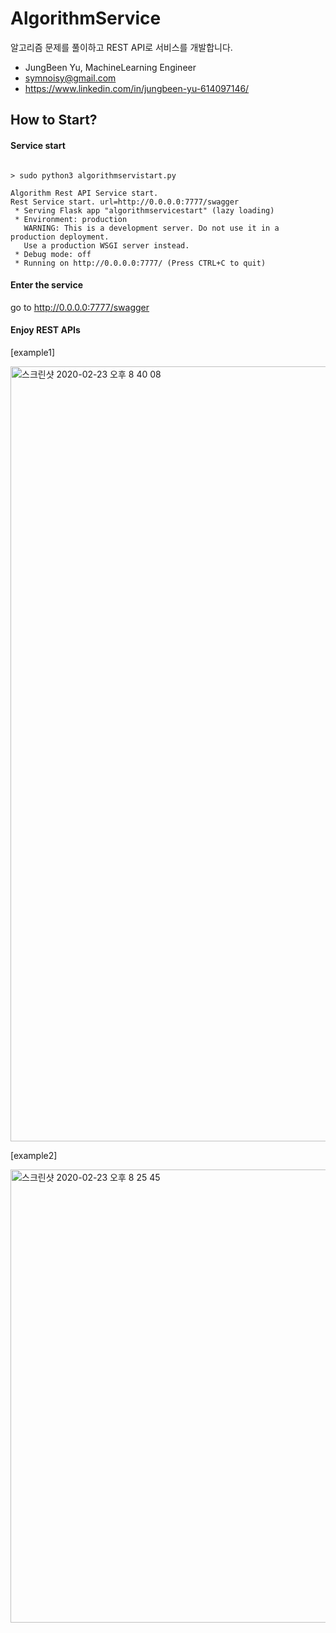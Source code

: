 # AlgorithmService
알고리즘 문제를 풀이하고 REST API로 서비스를 개발합니다.
- JungBeen Yu, MachineLearning Engineer
- symnoisy@gmail.com
- https://www.linkedin.com/in/jungbeen-yu-614097146/

## How to Start?

#### Service start
<pre><code>
> sudo python3 algorithmservistart.py

Algorithm Rest API Service start.
Rest Service start. url=http://0.0.0.0:7777/swagger
 * Serving Flask app "algorithmservicestart" (lazy loading)
 * Environment: production
   WARNING: This is a development server. Do not use it in a production deployment.
   Use a production WSGI server instead.
 * Debug mode: off
 * Running on http://0.0.0.0:7777/ (Press CTRL+C to quit)
</code></pre>

#### Enter the service
go to http://0.0.0.0:7777/swagger

#### Enjoy REST APIs

[example1]

<img width="1240" alt="스크린샷 2020-02-23 오후 8 40 08" src="https://user-images.githubusercontent.com/9783553/75111405-c0df1400-567c-11ea-8b64-44641dd02023.png">

[example2]

<img width="725" alt="스크린샷 2020-02-23 오후 8 25 45" src="https://user-images.githubusercontent.com/9783553/75111389-7c537880-567c-11ea-9026-8c3c96c18d02.png">
